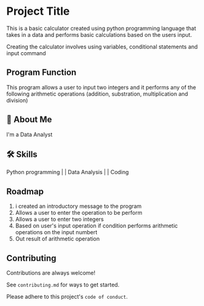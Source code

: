
# Project Title

This is a basic calculator created using python programming language that takes in a data and performs basic calculations based on the users input. 

Creating the calculator involves using variables, conditional statements and input command

## Program Function

This program allows a user to input two integers and it performs any of the following arithmetic operations (addition, substration, multiplication and division) 
## 🚀 About Me
I'm a Data Analyst


## 🛠 Skills
Python programming |
| Data Analysis |
| Coding


## Roadmap

1. i created an introductory message to the program
2. Allows a user to enter the operation to be perform
3. Allows a user to enter two integers
4. Based on user's input operation if condition performs arithmetic operations on the input numbert 
5. Out result of arithmetic operation


## Contributing

Contributions are always welcome!

See `contributing.md` for ways to get started.

Please adhere to this project's `code of conduct`.

